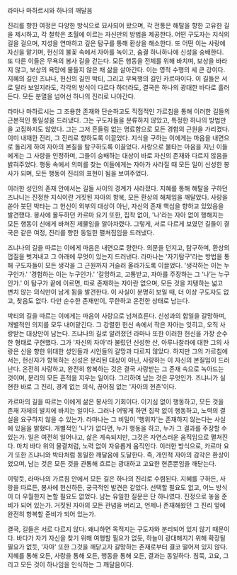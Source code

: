 라마나 마하르시와 하나의 깨달음

진리를 향한 여정은 다양한 방식으로 묘사되어 왔으며, 각 전통은 해탈을 향한 고유한 길을 제시하고, 각 철학은 초월에 이르는 자신만의 방법을 제공한다. 어떤 구도자는 지식의 길을 걸으며, 지성을 연마하고 깊은 탐구를 통해 환상을 해소한다. 또 어떤 이는 사랑에 자신을 맡기며, 헌신의 불꽃 속에서 자아를 녹이고, 숨결 하나하나에 신성을 숭배한다. 또 다른 이들은 무욕의 봉사 길을 걷는다. 모든 행동을 전체를 위해 바치며, 보상을 바라지 않고, 보상의 욕망에 물들지 않은 채 삶을 살아간다. 이는 영적 수행의 세 큰 강이다. 지혜의 길인 즈냐나, 헌신의 길인 박티, 그리고 무욕행의 길인 카르마이다. 이 길들은 서로 달라 보일지라도, 각각의 방식이 다르다 하더라도, 결국은 하나의 광대한 바다로 흘러든다. 모든 분열을 넘어선 하나의 진리로 나아간다.

라마나 마하르시는 그 조용한 존재와 단순하고도 직접적인 가르침을 통해 이러한 길들의 근본적인 통일성을 드러냈다. 그는 구도자들을 분류하지 않았고, 특정한 하나의 방법만을 고집하지도 않았다. 그는 그저 흔들림 없는 명료함으로 모든 경험의 근원을 가리켰다. 이미 내재한 진리, 그 진리로 향하도록 이끌었다. 지식을 구하는 이에게는 마음을 내면으로 돌리게 하여 자아의 본질을 탐구하도록 이끌었다. 사랑으로 불타는 마음을 지닌 이들에게는 그 사랑을 인정하며, 그들이 숭배하는 대상이 바로 자신의 존재와 다르지 않음을 밝혀주었다. 행동 속에서 의미를 찾는 이들에게는 자아가 사라질 때 모든 일이 신성한 봉사가 되며, 모든 행동이 진리의 표현이 됨을 보여주었다.

이러한 성인의 존재 안에서는 길들 사이의 경계가 사라졌다. 지혜를 통해 해탈을 구하던 즈냐니는 진정한 지식이란 거짓된 자아의 항복, 모든 환상의 해체임을 깨달았다. 사랑을 쏟아 붓던 박타는 그 헌신이 외부의 대상이 아닌, 자신의 존재 핵심을 향하고 있었음을 발견했다. 봉사에 몰두하던 카르마 요기 또한, 집착 없이, '나'라는 자아 없이 행해지는 모든 행동이 신에게 바쳐진 제물임을 알아차렸다. 그렇게, 서로 다르게 보였던 길들이 결국은 같은 여정, 진리를 향한 동일한 펼쳐짐임을 드러냈다.

즈냐나의 길을 따르는 이에게 마음은 내면으로 향한다. 의문을 던지고, 탐구하며, 환상의 껍질을 벗겨내고 그 아래에 무엇이 있는지 드러낸다. 라마나는 '자기탐구'라는 방법을 통해 구도자들이 모든 생각을 그 근원까지 거슬러 올라가도록 이끌었다. '생각하는 이는 누구인가.' '경험하는 이는 누구인가.' '갈망하고, 고통받고, 자아를 주장하는 그 ‘나’는 누구인가.' 이 탐구가 끝에 이르면, 따로 존재하는 자아란 없으며, 모든 것을 지탱하는 넓고 변치 않는 의식만이 남게 됨을 발견한다. 이 사실이 분명히 보일 때, 더 이상 구도자도 없고, 찾음도 없다. 다만 순수한 존재만이, 무한하고 온전한 상태로 남는다.

박티의 길을 따르는 이에게는 마음이 사랑으로 넘쳐흐른다. 신성과의 합일을 갈망하며, 개별적인 의지를 모두 내어맡긴다. 그 강렬한 헌신 속에서 작은 자아는 잊히고, 오직 사랑받는 대상만이 남는다. 즈냐나의 길로 알려졌던 라마나 또한 이러한 헌신을 가장 순수한 형태로 구현했다. 그가 '자신의 자아'라 불렀던 신성한 산, 아루나찰라에 대한 그의 사랑은 신을 향한 위대한 성인들과 시인들의 갈망과 다르지 않았다. 하지만 그의 가르침에서는, 헌신자가 항복하는 신성은 분리된 대상이 아닌, 사랑하는 이 자신의 본질임이 드러난다. 온전히 사랑하고, 완전히 항복하는 것은 결국 사랑받는 그 존재 속으로 녹아드는 것이며, 분리의 모든 흔적을 지우는 일이다. 그리하여 남는 것은 무엇인가. 즈냐니가 실현한 바로 그 진리, 경계 없는 의식, 끊어짐 없는 '자아의 현존'이다.

카르마의 길을 따르는 이에게 삶은 봉사의 기회이다. 이기심 없이 행동하고, 모든 것을 존재 자체의 발치에 바치는 일이다. 그러나 어떻게 하면 집착 없이 행동하고, 노력의 결실을 요구하지 않을 수 있는가. 라마나는 그 비밀이 '행위자'는 존재하지 않는다는 사실에 있음을 밝혔다. 개별적인 '나'가 없다면, 누가 행동을 하고, 누가 그 결과를 주장할 수 있는가. 일은 여전히 일어나고, 삶은 계속되지만, 그것은 자연스러운 움직임으로 펼쳐진다. 마치 바다 위의 물결처럼, 노력 없이 자유롭게 움직인다. 이러한 방식으로, 카르마 요기 또한 즈냐니와 박타처럼 동일한 깨달음에 도달한다. 즉, 개인적 자아의 감각은 환상이었으며, 남는 것은 모든 것을 관통해 흐르는 광대하고 고요한 현존뿐임을 깨닫는다.

이렇듯, 라마나의 가르침 안에서 모든 길은 하나의 진리로 수렴된다. 지혜를 구하든, 사랑을 따르든, 봉사에 헌신하든, 궁극적인 발견은 같았다. 선택할 필요도 없고, 어느 방식이 더 우월한지 논할 필요도 없었다. 남는 유일한 질문은 단 하나였다. 진정으로 놓을 준비가 되어 있는가. 거짓된 자아의 모든 관념을 버리고, 언제나 존재해왔던 그 진리 앞에 완전히 항복할 준비가 되어 있는가.

결국, 길들은 서로 다르지 않다. 왜냐하면 목적지는 구도자와 분리되어 있지 않기 때문이다. 바다가 자기 자신을 찾기 위해 여행할 필요가 없듯, 하늘이 광대해지기 위해 확장될 필요가 없듯, '자아' 또한 그것을 깨닫고자 갈망하는 존재로부터 결코 떨어져 있지 않다. 지혜를 통해 오든, 사랑을 통해 오든, 행동을 통해 오든, 결과는 동일하다. 침묵, 고요, 그리고 모든 것이 하나임을 인식하는 그 깨달음이다.